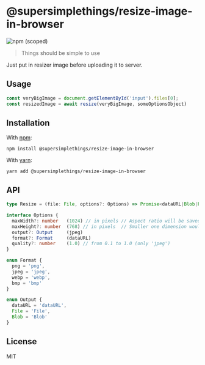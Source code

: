 # @supersimplethings/resize-image-in-browser
![npm (scoped)](https://img.shields.io/npm/v/@supersimplethings/resize-image-in-browser)

> Things should be simple to use

Just put in resizer image before uploading it to server.

## Usage

```javascript
const veryBigImage = document.getElementById('input').files[0];
const resizedImage = await resize(veryBigImage, someOptionsObject)
```

## Installation

With [npm](https://npmjs.org/):

```shell
npm install @supersimplethings/resize-image-in-browser
```

With [yarn](https://yarnpkg.com/en/):

```shell
yarn add @supersimplethings/resize-image-in-browser
```

## API

```typescript
type Resize = (file: File, options?: Options) => Promise<dataURL|Blob|File>

interface Options {
  maxWidth?: number   (1024) // in pixels // Aspect ratio will be saved
  maxHeight?: number  (768) // in pixels  // Smaller one dimension would be applied
  output?: Output     (jpeg)
  format?: Format     (dataURL)
  quality?: number    (1.0) // from 0.1 to 1.0 (only 'jpeg')
}

enum Format {
  png = 'png',
  jpeg = 'jpeg',
  webp = 'webp',
  bmp = 'bmp'
}

enum Output {
  dataURL = 'dataURL',
  File = 'File',
  Blob = 'Blob'
}
```

## License

MIT
